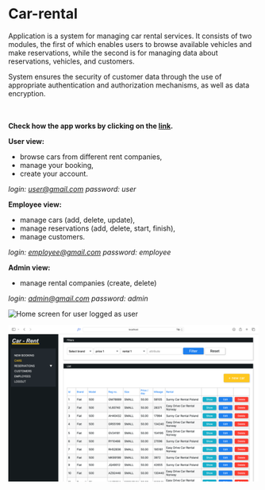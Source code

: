 # Car-rental

Application is a system for managing car rental services. It consists of two modules, the first of which enables users to browse available vehicles and make reservations, while the second is for managing data about reservations, vehicles, and customers.

System ensures the security of customer data through the use of appropriate authentication and authorization mechanisms, as well as data encryption.

<br/><br/>
**Check how the app works by clicking on the [link](http://carrental.vps.webdock.cloud:8080).**


**User view:**<br/>

- browse cars from different rent companies,
- manage your booking,
- create your account.

_login: user@gmail.com
password: user_

**Employee view:**<br/>

- manage cars (add, delete, update),
- manage reservations (add, delete, start, finish),
- manage customers.

_login: employee@gmail.com
password: employee_

**Admin view:**<br/>
- manage rental companies (create, delete)

_login: admin@gmail.com
password: admin_


![Home screen for user logged as user](src/main/resources/static/images/home_screen_user.png)

![Home screen for user logged as employee](src/main/resources/static/images/home_screen_employee.png)


